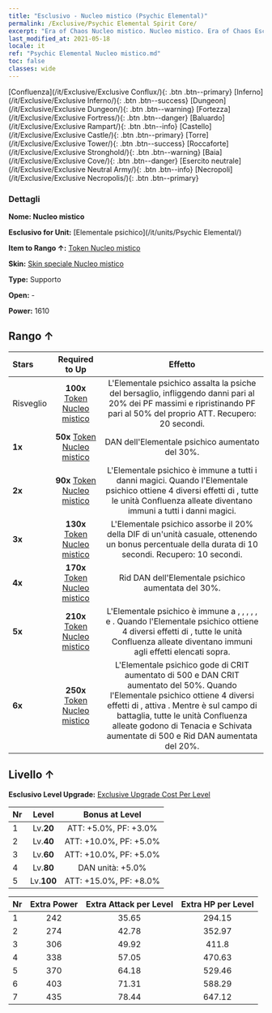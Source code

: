 ```yaml
---
title: "Esclusivo - Nucleo mistico (Psychic Elemental)"
permalink: /Exclusive/Psychic Elemental Spirit Core/
excerpt: "Era of Chaos Nucleo mistico. Nucleo mistico. Era of Chaos Esclusivo Nucleo mistico. Elementale psichico Esclusivo."
last_modified_at: 2021-05-18
locale: it
ref: "Psychic Elemental Nucleo mistico.md"
toc: false
classes: wide
---
```

 [Confluenza](/it/Exclusive/Exclusive Conflux/){: .btn .btn--primary} [Inferno](/it/Exclusive/Exclusive Inferno/){: .btn .btn--success} [Dungeon](/it/Exclusive/Exclusive Dungeon/){: .btn .btn--warning} [Fortezza](/it/Exclusive/Exclusive Fortress/){: .btn .btn--danger} [Baluardo](/it/Exclusive/Exclusive Rampart/){: .btn .btn--info} [Castello](/it/Exclusive/Exclusive Castle/){: .btn .btn--primary} [Torre](/it/Exclusive/Exclusive Tower/){: .btn .btn--success} [Roccaforte](/it/Exclusive/Exclusive Stronghold/){: .btn .btn--warning} [Baia](/it/Exclusive/Exclusive Cove/){: .btn .btn--danger} [Esercito neutrale](/it/Exclusive/Exclusive Neutral Army/){: .btn .btn--info} [Necropoli](/it/Exclusive/Exclusive Necropolis/){: .btn .btn--primary} 

### Dettagli
 **Nome: Nucleo mistico** 

 **Esclusivo for Unit:** [Elementale psichico](/it/units/Psychic Elemental/) 

 **Item to Rango ↑:** [Token Nucleo mistico](/ItemsIT/con_1000/)

 **Skin:** [Skin speciale Nucleo mistico](/ItemsIT/con_668/)

 **Type:** Supporto

 **Open:** -

 **Power:** 1610

## Rango ↑

  |     Stars    |  Required to Up | Effetto |
  |:-------------|:---------------:|:---------------:|
  |  Risveglio  | **100x** [Token Nucleo mistico](/ItemsIT/con_1000/) | <Demoralizzazione> L'Elementale psichico assalta la psiche del bersaglio, infliggendo danni pari al 20% dei PF massimi e ripristinando PF pari al 50% del proprio ATT. Recupero: 20 secondi. |
  | **1x** <i class="fas fa-star"/> | **50x** [Token Nucleo mistico](/ItemsIT/con_1000/) | DAN dell'Elementale psichico aumentato del 30%. |
  | **2x** <i class="fas fa-star"/> | **90x** [Token Nucleo mistico](/ItemsIT/con_1000/) | L'Elementale psichico è immune a tutti i danni magici. Quando l'Elementale psichico ottiene 4 diversi effetti di <Riverbero elementale>, tutte le unità Confluenza alleate diventano immuni a tutti i danni magici. |
  | **3x** <i class="fas fa-star"/> | **130x** [Token Nucleo mistico](/ItemsIT/con_1000/) | <Dominio> L'Elementale psichico assorbe il 20% della DIF di un'unità casuale, ottenendo un bonus percentuale della durata di 10 secondi. Recupero: 10 secondi. |
  | **4x** <i class="fas fa-star"/> | **170x** [Token Nucleo mistico](/ItemsIT/con_1000/) | Rid DAN dell'Elementale psichico aumentata del 30%. |
  | **5x** <i class="fas fa-star"/> | **210x** [Token Nucleo mistico](/ItemsIT/con_1000/) | L'Elementale psichico è immune a <Stordimento>, <Silenzio>, <Congelamento>, <Blocco temporale>, <Paralisi>, <Pietrificazione> e <Cristallizzazione>. Quando l'Elementale psichico ottiene 4 diversi effetti di <Riverbero elementale>, tutte le unità Confluenza alleate diventano immuni agli effetti elencati sopra. |
  | **6x** <i class="fas fa-star"/> | **250x** [Token Nucleo mistico](/ItemsIT/con_1000/) | <Armonia elementale> L'Elementale psichico gode di CRIT aumentato di 500 e DAN CRIT aumentato del 50%. Quando l'Elementale psichico ottiene 4 diversi effetti di <Riverbero elementale>, attiva <Armonia elementale>. Mentre è sul campo di battaglia, tutte le unità Confluenza alleate godono di Tenacia e Schivata aumentate di 500 e Rid DAN aumentata del 20%. |


## Livello ↑
 **Esclusivo Level Upgrade:** [Exclusive Upgrade Cost Per Level](/Exclusive/ExclusiveUpgradeCostPerLevel/)

  |  Nr  |   Level  | Bonus at Level |
  |:-----|:--------:|:--------------:|
  | 1 | Lv.**20** | ATT: +5.0%, PF: +3.0% |
  | 2 | Lv.**40** | ATT: +10.0%, PF: +5.0% |
  | 3 | Lv.**60** | ATT: +10.0%, PF: +5.0% |
  | 4 | Lv.**80** | DAN unità: +5.0% |
  | 5 | Lv.**100** | ATT: +15.0%, PF: +8.0% |


  |  Nr  |  Extra Power | Extra Attack per Level | Extra HP per Level |
  |:-----|:--------:|:--------:|:--------:|
  | 1 | 242 | 35.65 | 294.15 |
  | 2 | 274 | 42.78 | 352.97 |
  | 3 | 306 | 49.92 | 411.8 |
  | 4 | 338 | 57.05 | 470.63 |
  | 5 | 370 | 64.18 | 529.46 |
  | 6 | 403 | 71.31 | 588.29 |
  | 7 | 435 | 78.44 | 647.12 |


